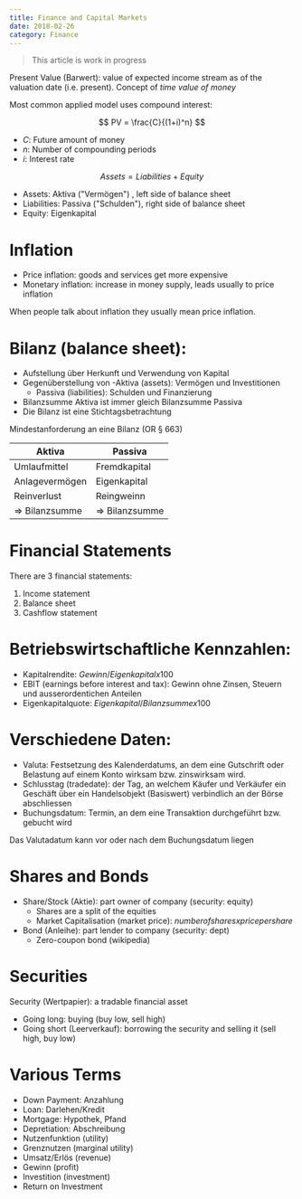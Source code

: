 ```yaml
---
title: Finance and Capital Markets
date: 2018-02-26
category: Finance
---
```

> This article is work in progress

Present Value (Barwert): value of expected income stream as of the valuation date (i.e. present). Concept of *time value of money*

Most common applied model uses compound interest:

$$
PV = \frac{C}{(1+i)^n}
$$


- $C$: Future amount of money
- $n$: Number of compounding periods
- $i$: Interest rate


$$
Assets = Liabilities + Equity
$$

- Assets: Aktiva ("Vermögen") , left side of balance sheet
- Liabilities: Passiva ("Schulden"), right side of balance sheet
- Equity: Eigenkapital


# Inflation

- Price inflation: goods and services get more expensive
- Monetary inflation: increase in money supply, leads usually to price inflation

When people talk about inflation they usually mean price inflation.


# Bilanz (balance sheet):

- Aufstellung über Herkunft und Verwendung von Kapital
- Gegenüberstellung von
    -Aktiva (assets): Vermögen und Investitionen
    - Passiva (liabilities): Schulden und Finanzierung
- Bilanzsumme Aktiva ist immer gleich Bilanzsumme Passiva
- Die Bilanz ist eine Stichtagsbetrachtung

Mindestanforderung an eine Bilanz (OR § 663)

| Aktiva         | Passiva         |
|----------------|-----------------|
| Umlaufmittel   | Fremdkapital    |
| Anlagevermögen | Eigenkapital    |
| Reinverlust    | Reingweinn      |
| => Bilanzsumme | => Bilanzsumme  |


# Financial Statements

There are 3 financial statements:

1. Income statement
2. Balance sheet
3. Cashflow statement



# Betriebswirtschaftliche Kennzahlen:

- Kapitalrendite: $Gewinn/Eigenkapital x 100$
- EBIT (earnings before interest and tax): Gewinn ohne Zinsen, Steuern und ausserordentichen Anteilen
- Eigenkapitalquote: $Eigenkapital/Bilanzsumme x 100$


# Verschiedene Daten:

- Valuta:  Festsetzung des Kalenderdatums, an dem eine Gutschrift oder Belastung auf einem Konto wirksam bzw. zinswirksam wird.
- Schlusstag (tradedate): der Tag, an welchem Käufer und Verkäufer ein Geschäft über ein Handelsobjekt (Basiswert) verbindlich an der Börse abschliessen
- Buchungsdatum: Termin, an dem eine Transaktion durchgeführt bzw. gebucht wird

Das Valutadatum kann vor oder nach dem Buchungsdatum liegen


# Shares and Bonds

- Share/Stock (Aktie): part owner of company (security: equity)
    - Shares are a split of the equities
    - Market Capitalisation (market price): $number of shares x price per share$
- Bond (Anleihe): part lender to company (security: dept)
    - Zero-coupon bond (wikipedia)


# Securities

Security (Wertpapier): a tradable financial asset

- Going long: buying (buy low, sell high)
- Going short (Leerverkauf): borrowing the security and selling it (sell high, buy low)


# Various Terms

- Down Payment: Anzahlung
- Loan: Darlehen/Kredit
- Mortgage: Hypothek, Pfand
- Depretiation: Abschreibung
- Nutzenfunktion (utility)
- Grenznutzen (marginal utility)
- Umsatz/Erlös (revenue)
- Gewinn (profit)
- Investition (investment)
- Return on Investment
